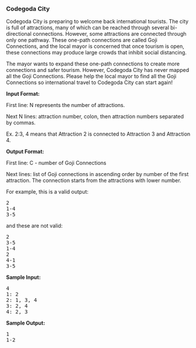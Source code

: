 <h3>Codegoda City</h3>

Codegoda City is preparing to welcome back international tourists. The city is full of attractions, many of which can be reached through several bi-directional connections. However, some attractions are connected through only one pathway. These one-path connections are called Goji Connections, and the local mayor is concerned that once tourism is open, these connections may produce large crowds that inhibit social distancing.

The mayor wants to expand these one-path connections to create more connections and safer tourism. However, Codegoda City has never mapped all the Goji Connections. Please help the local mayor to find all the Goji Connections so international travel to Codegoda City can start again!

<b>Input Format:</b>

First line: N represents the number of attractions.

Next N lines: attraction number, colon, then attraction numbers separated by commas.

Ex. 2:3, 4 means that Attraction 2 is connected to Attraction 3 and Attraction 4.

<b>Output Format:</b>

First line: C - number of Goji Connections

Next lines: list of Goji connections in ascending order by number of the first attraction. The connection starts from the attractions with lower number.

For example, this is a valid output:
<pre>
2
1-4
3-5
</pre>
and these are not valid:
<pre>
2 
3-5
1-4
2
4-1
3-5
</pre>
<b>Sample Input:</b>
<pre>
4
1: 2
2: 1, 3, 4
3: 2, 4
4: 2, 3
</pre>
<b>Sample Output:</b>
<pre>
1
1-2</pre>
